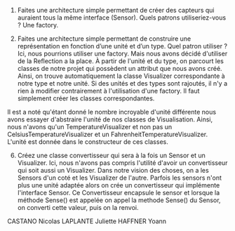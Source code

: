 ﻿1) Faites une architecture simple permettant de créer des capteurs qui auraient tous la même interface (Sensor). Quels patrons utiliseriez-vous ?
Une factory.

3) Faites une architecture simple permettant de construire une représentation en fonction d’une unité et d’un type. Quel patron utiliser ?
  Ici, nous pourrions utiliser une factory.
Mais nous avons décidé d'utiliser de la Reflection a la place. À partir de l'unité et du type, on parcourt les classes de notre projet qui possèdent un attribut que nous avons créé. Ainsi, on trouve automatiquement la classe Visualizer correspondante à notre type et notre unité. Si des unités et des types sont rajoutés, il n'y a rien à modifier contrairement à l'utilisation d'une factory. Il faut simplement créer les classes correspondantes.

Il est a noté qu'étant donné le nombre incroyable d'unité différente nous avons essayer d'abstraire l'unité de nos classes de Visualisation. Ainsi, nous n'avons qu'un TemperatureVisualizer et non pas un CelsiusTemperatureVisualizer et un FahrenheitTemperatureVisualizer. L'unité est donnée dans le constructeur de ces classes.


6) Créez une classe convertisseur qui sera à la fois un Sensor et un Visualizer.
  Ici, nous n'avons pas compris l'utilité d'avoir un convertisseur qui soit aussi un Visualizer.
Dans notre vision des choses, on a les Sensors d'un coté et les Visualizer de l'autre.
Parfois les sensors n'ont plus une unité adaptée alors on crée un convertisseur qui implémente l'interface Sensor. Ce Convertisseur encapsule le sensor et lorsque la méthode Sense() est appelée on appel la methode Sense() du Sensor, on converti cette valeur, puis on la renvoi.


CASTANO Nicolas
LAPLANTE Juliette
HAFFNER Yoann
